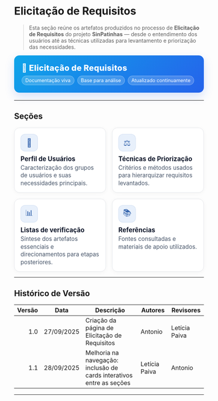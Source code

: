 # Elicitação de Requisitos

> Esta seção reúne os artefatos produzidos no processo de **Elicitação de Requisitos** do projeto **SinPatinhas** — desde o entendimento dos usuários até as técnicas utilizadas para levantamento e priorização das necessidades.

<div class="plan-hero">
  <div class="plan-hero__title">📝 Elicitação de Requisitos</div>
  <div class="plan-hero__chips">
    <span class="chip">Documentação viva</span>
    <span class="chip">Base para análise</span>
    <span class="chip">Atualizado continuamente</span>
  </div>
</div>

---

## Seções

<div class="plan-grid">

<a href="#/elicitacao/perfis_usuarios/perfis-de-usuario.md" class="card">
  <div class="card__icon">👥</div>
  <div class="card__title">Perfil de Usuários</div>
  <div class="card__desc">Caracterização dos grupos de usuários e suas necessidades principais.</div>
</a>

<a href="#/elicitacao/tecnicas_priorizacao/tec-de-priorizacao.md" class="card">
  <div class="card__icon">⚖️</div>
  <div class="card__title">Técnicas de Priorização</div>
  <div class="card__desc">Critérios e métodos usados para hierarquizar requisitos levantados.</div>
</a>

<a href="#/elicitacao/listas_verificacao/listas_verificacao,md" class="card">
  <div class="card__icon">📊</div>
  <div class="card__title">Listas de verificação</div>
  <div class="card__desc">Síntese dos artefatos essenciais e direcionamentos para etapas posteriores.</div>
</a>

<a class="card">
  <div class="card__icon">📚</div>
  <div class="card__title">Referências</div>
  <div class="card__desc">Fontes consultadas e materiais de apoio utilizados.</div>
</a>

</div>

---

## Histórico de Versão

| Versão | Data       | Descrição                                    | Autores  | Revisores |
|-------:|------------|-----------------------------------------------|----------|-----------|
| 1.0    | 27/09/2025 | Criação da página de Elicitação de Requisitos | Antonio  | Letícia Paiva |
| 1.1    | 28/09/2025 |  Melhoria na navegação: inclusão de cards interativos entre as seções | Letícia Paiva   | Antonio |

---

<style>
:root{
  --sp-blue: #3766ae;      
  --sp-blue-600:#2f5a9b;
  --sp-blue-100:#e8f0fb;
  --muted: #475569;
  --bg-card: #ffffff;
  --ring: rgba(55,102,174,.25);
}

/* ====== Hero ====== */
.plan-hero{
  background: linear-gradient(135deg, #0ea5e9 0%, #2563eb 100%);
  border-radius: 14px;
  padding: 1.25rem 1.25rem;
  color: #fff;
  margin: .5rem 0 1.25rem;
  box-shadow: 0 10px 24px rgba(37,99,235,.18);
}
.plan-hero__title{
  font-size: 1.35rem;
  font-weight: 800;
  letter-spacing: .3px;
}
.plan-hero__chips{ margin-top: .5rem; display:flex; gap:.5rem; flex-wrap: wrap; }
.chip{
  font-size: .8rem;
  background: rgba(255,255,255,.18);
  border: 1px solid rgba(255,255,255,.35);
  padding: .25rem .55rem;
  border-radius: 999px;
  backdrop-filter: blur(2px);
}

/* ====== Grid ====== */
.plan-grid{
  display: grid;
  grid-template-columns: repeat(auto-fit, minmax(240px, 1fr));
  gap: 16px;
  align-items: stretch;
}

/* ====== Card ====== */
.card{
  display: block;
  text-decoration: none !important;
  background: var(--bg-card);
  border: 1px solid #e5e7eb;
  border-radius: 14px;
  padding: 16px 16px 14px;
  box-shadow: 0 2px 12px rgba(0,0,0,.04);
  transition: transform .2s ease, box-shadow .2s ease, border-color .2s ease;
  position: relative;
}
.card::before{
  content:"";
  position:absolute; inset:0;
  border-radius: 14px;
  padding:1px;
  background: linear-gradient(135deg, #06b6d4 0%, #3b82f6 100%);
  -webkit-mask: linear-gradient(#000 0 0) content-box, linear-gradient(#000 0 0);
  -webkit-mask-composite: xor; mask-composite: exclude;
  opacity:.0; transition: opacity .2s ease;
}
.card:hover{
  transform: translateY(-4px);
  box-shadow: 0 10px 22px rgba(0,0,0,.10);
  border-color: transparent;
}
.card:hover::before{ opacity: .9; }

.card__icon{
  width: 46px; height: 46px;
  border-radius: 12px;
  background: var(--sp-blue-100);
  display:grid; place-items:center;
  font-size: 1.35rem;
  margin-bottom: 10px;
  color: var(--sp-blue);
  box-shadow: inset 0 0 0 1px rgba(55,102,174,.12);
}
.card__title{
  font-weight: 700;
  font-size: 1.05rem;
  margin-bottom: 4px;
  color: #0f172a;
}
.card__desc{
  color: var(--muted);
  font-size: .95rem;
  line-height: 1.35;
}
</style>
